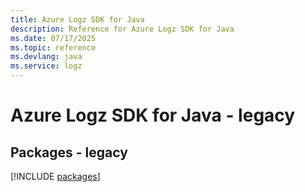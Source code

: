 ```yaml
---
title: Azure Logz SDK for Java
description: Reference for Azure Logz SDK for Java
ms.date: 07/17/2025
ms.topic: reference
ms.devlang: java
ms.service: logz
---
```

# Azure Logz SDK for Java - legacy
## Packages - legacy
[!INCLUDE [packages](logz-index.md)]